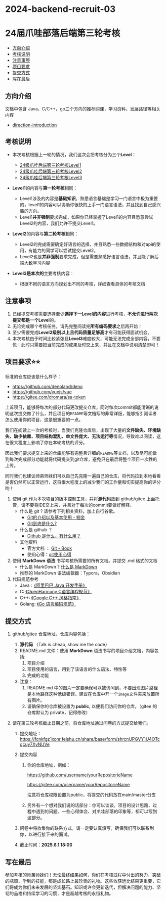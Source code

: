 # 2024-backend-recruit-03
# 24届爪哇部落后端第三轮考核

- [方向介绍](#方向介绍)
- [考核说明](#考核说明)
- [注意事项](#注意事项)
- [项目要求](#项目要求⭐⭐)
- [提交方式](#提交方式)
- [写在最后](#写在最后)

## 方向介绍

文档中包含 Java，C/C++，go三个方向的推荐网课，学习资料，发展路径等相关内容

- [direction-introduction](direction-introduction.md)

## 考核说明

- 本次考核根据上一轮的情况，我们这次会把考核分为三个**Level**：

  - [24级爪哇后端第三轮考核Level1](2024-backend-recruit-03-Level1.md)
  - [24级爪哇后端第三轮考核Level2](2024-backend-recruit-03-Level2.md)
  - [24级爪哇后端第三轮考核Level3](2024-backend-recruit-03-Level3.md)

- **Level1**的内容与**第一轮考核**相同：
  - Level1涉及的内容是**基础知识**，熟悉语言基础是学习一门语言中极为重要的，level1的内容可以协助你很快的上手一门语言语法，并且找到自己感兴趣的方向。
  - Level1**并非强制**要求完成，如果你已经掌握了Level1的内容且愿意尝试Level2的内容，我们允许不提交Level1。
  
- **Level2**的内容与**第二轮考核**相同：

  - Level2的完成需要确定好语言的选择，并且熟悉一些数据结构和对api的使用，有能力的同学可以尝试提交Level2。
  - Level2也是**并非强制**要求完成，但是需要熟悉好语言语法，并且能了解后端大致学习内容

- **Level3是本次的**主要考核内容：

  - 根据不同的语言方向规划出不同的考核，详细查看具体的考核文档


## **注意事项**

1. 已经提交考核需要选择至少**选择下一Level的内容**进行考核，**不允许进行两次提交都是一个Level**的。
2. 无论完成哪个考核任务，请先完整阅读完**所有编码要求**之后再开始！
3. 至少需要完成**Level2级别以上且代码质量足够高**才有可能获得面试机会。
4. 本次考核由于时间比较紧张且**Level3**难度较大，可能无法完成全部内容，不要慌！此时只需要把当前完成的成果及时交上来，并且在文档中说明清楚即可！

## 项目要求⭐⭐

标准的仓库应该是什么样子：

- https://github.com/denoland/deno
- https://github.com/vuejs/vue
- https://gitee.com/dromara/sa-token

上诉项目，能够将每次的部分代码更改提交仓库，同时每次commit都能清晰的说明这次提交做了什么，并且项目的`README`等文档写的非常详细，能够指引阅读者怎么使用你的项目，这是很重要的一点。

我们在阅读上一次的考核时，当我们克隆仓库后，出现了大量的**文件缺失、环境缺失、缺少依赖、项目结构混乱、单文件庞大、无法运行等**情况，导致难以阅读，这在很大程度上影响了你在本轮考核的评分。

因此我们要求提交上来的仓库能够有完整且详细的`README`等文档，以及尽可能做到每次完成部分功能就将代码提交到git仓库，避免只在最后将整个项目一次性的上传。

同时我们也建议师弟师妹们可以自己先克隆一遍自己的仓库，将代码拉到本地看看是否仍然可以正常运行，这将很大程度上的减少我们的工作量和切实提高你的评分哟！

1. 使用 git 作为本次项目的版本控制工具，并将**源代码**放到 github/gitee 上面托管，请不要将IDE交上来，并且对于每次的commit要做好解释。
   - 什么是 git ? 请参考下列相关资料，加上自行谷歌。
      - [Git的介绍以及基本使用 - 掘金](https://juejin.cn/post/7246313318544834615?searchId=2023102323355872C532323C258A9E0350)
      - [Git到底是什么?](https://www.bilibili.com/read/cv15412717/)
   - 什么是 github ？
      - [Github 是什么，有什么用？](https://github-zh.com/post/what-is-github)
   - 其他资料
      - 官方文档 ： [Git - Book](https://git-scm.com/book/zh/v2/)
      - 使用心得：[git使用心得](https://wumingsheng.gitbooks.io/-git/content/)
2. 使用 **MarkDown** **语法** 书写考核所需要的所有文档。并提交 .md 格式的文档
   - 什么是 MarkDown ? [什么是 MarkDown](https://www.zhihu.com/question/19963642)
   - 推荐的 MarkDown 语法编辑器：Typora，Obsidian
3. 代码规范参考
   - Java：[《阿里巴巴 Java 开发手册》](https://kangroo.oschina.io/ajcg)
   - C: [《OpenHarmony C语言编程规范》](https://gitee.com/openharmony/docs/blob/master/zh-cn/contribute/OpenHarmony-c-coding-style-guide.md)
   - C++: [《Google C++ 风格指南》](https://zh-google-styleguide.readthedocs.io/en/latest/google-cpp-styleguide/contents/)
   - Golang: [《Go 语言编码规范》](https://learnku.com/go/wikis/38426)

## 提交方式

1. github/gitee 仓库地址，仓库内容包括：
   1. **源代码** （Talk is cheap, show me the code）
   2. README.md 文件：使用 **MarkDown** 语法书写的项目介绍文档，内容包括:
      1. 项目介绍
      2. 项目使用的语言，用到了该语言的什么语法、特性等
      3. 完成的功能
   3. 注意：
      1. README.md 中的图片一定要确保可以被访问到，不要出现图片路径是本地路径这种低级错误。建议在仓库中开一个`image`文件夹来放置所有图片。
      2. 请确保你的仓库被设置为 **public**, 以便我们访问你的仓库。（gitee 的仓库默认为 private，记得修改）
   
2. 请在第三轮考核截止日期之前，将仓库地址通过问卷的方式提交给我们。
   1. 提交地址：https://fcnkfgz1xonr.feishu.cn/share/base/form/shrcnUPGVY1U4OTcgcuy7XyNUVe
   
   2. 提交内容
      1. 你的仓库地址，例如：
      
         https://github.com/username/yourRepositorieName
      
         https://gitee.com/username/yourRepositorieName
      
         注意将仓库权限设置为public，将提交的代码放在main/master分支
      
      2. 另外有一个想对我们说的话部分：你可以谈谈，项目的设计思路、过程中遇到的问题、一些心得体会、对爪哇部落的印象等，都可以写到这部分。
      
   3. 问卷中将收集你的联系方式，请一定要认真填写，确保我们可以联系到你，以进行接下来的面试。
   
   4. 截止时间：**2025.6.1 18:00**

## 写在最后

​		参加考核的师弟师妹们！无论最终结果如何，你们在考核过程中付出的努力、突破的瓶颈、学到的技能，都是成长路上最珍贵的礼物。这些收获远比结果更重要，它们将成为你们未来发展的坚实基石。知识或许会更新迭代，但解决问题的能力、坚韧的品格和持续学习的习惯，才是超越考核的永恒礼物。

